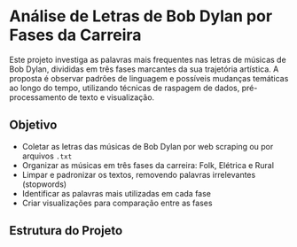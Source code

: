 # Análise de Letras de Bob Dylan por Fases da Carreira

Este projeto investiga as palavras mais frequentes nas letras de músicas de Bob Dylan, divididas em três fases marcantes da sua trajetória artística. A proposta é observar padrões de linguagem e possíveis mudanças temáticas ao longo do tempo, utilizando técnicas de raspagem de dados, pré-processamento de texto e visualização.

## Objetivo

- Coletar as letras das músicas de Bob Dylan por web scraping ou por arquivos `.txt`
- Organizar as músicas em três fases da carreira: Folk, Elétrica e Rural
- Limpar e padronizar os textos, removendo palavras irrelevantes (stopwords)
- Identificar as palavras mais utilizadas em cada fase
- Criar visualizações para comparação entre as fases

## Estrutura do Projeto

